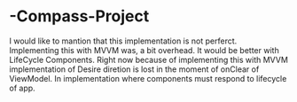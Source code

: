 # -Compass-Project
I would like to mantion that this implementation is not perferct. Implementing this with MVVM was, a bit overhead. It would be better with LifeCycle Components. 
Right now because of implementing this with MVVM implementation of Desire diretion is lost in the moment of onClear of ViewModel. In implementation where components must respond to lifecycle of app. 
